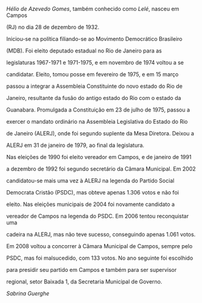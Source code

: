 

*Hélio de Azevedo Gomes*, também conhecido como *Lelé*, nasceu em Campos

(RJ) no dia 28 de dezembro de 1932.



Iniciou-se na política filiando-se ao Movimento Democrático Brasileiro

(MDB). Foi eleito deputado estadual no Rio de Janeiro para as

legislaturas 1967-1971 e 1971-1975, e em novembro de 1974 voltou a se

candidatar. Eleito, tomou posse em fevereiro de 1975, e em 15 março

passou a integrar a Assembleia Constituinte do novo estado do Rio de

Janeiro, resultante da fusão do antigo estado do Rio com o estado da

Guanabara. Promulgada a Constituição em 23 de julho de 1975, passou a

exercer o mandato ordinário na Assembleia Legislativa do Estado do Rio

de Janeiro (ALERJ), onde foi segundo suplente da Mesa Diretora. Deixou a

ALERJ em 31 de janeiro de 1979, ao final da legislatura.



Nas eleições de 1990 foi eleito vereador em Campos, e de janeiro de 1991

a dezembro de 1992 foi segundo secretário da Câmara Municipal. Em 2002

candidatou-se mais uma vez à ALERJ na legenda do Partido Social

Democrata Cristão (PSDC), mas obteve apenas 1.306 votos e não foi

eleito. Nas eleições municipais de 2004 foi novamente candidato a

vereador de Campos na legenda do PSDC. Em 2006 tentou reconquistar uma

cadeira na ALERJ, mas não teve sucesso, conseguindo apenas 1.061 votos.

Em 2008 voltou a concorrer à Câmara Municipal de Campos, sempre pelo

PSDC, mas foi malsucedido, com 133 votos. No ano seguinte foi escolhido

para presidir seu partido em Campos e também para ser supervisor

regional, setor Baixada 1, da Secretaria Municipal de Governo.



*Sabrina Guerghe*



